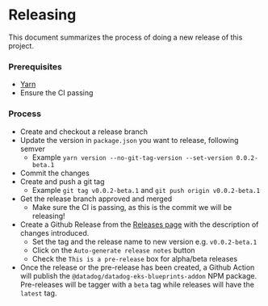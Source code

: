 # Releasing

This document summarizes the process of doing a new release of this project.

### Prerequisites

- [Yarn](https://yarnpkg.com/)
- Ensure the CI passing

### Process

- Create and checkout a release branch
- Update the version in `package.json` you want to release, following semver
    - Example `yarn version --no-git-tag-version --set-version 0.0.2-beta.1`
- Commit the changes
- Create and push a git tag
    - Example `git tag v0.0.2-beta.1` and `git push origin v0.0.2-beta.1`
- Get the release branch approved and merged
    - Make sure the CI is passing, as this is the commit we will be releasing!
- Create a Github Release from the [Releases page](https://github.com/DataDog/datadog-eks-blueprints-addon/releases) with the description of changes introduced.
    - Set the tag and the release name to new version e.g. `v0.0.2-beta.1`
    - Click on the `Auto-generate release notes` button
    - Check the `This is a pre-release` box for alpha/beta releases
- Once the release or the pre-release has been created, a Github Action will publish the `@datadog/datadog-eks-blueprints-addon` NPM package. Pre-releases will be tagger with a `beta` tag while releases will have the `latest` tag.
